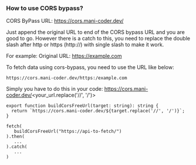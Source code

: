 ### How to use CORS bypass?

CORS ByPass URL: https://cors.mani-coder.dev/

Just append the original URL to end of the CORS bypass URL and you are good to go. However there is a catch to this, you need to replace the double slash after http or https (http://) with single slash to make it work.

For example:
Original URL: https://example.com

To fetch data using cors-bypass, you need to use the URL like below:

```
https://cors.mani-coder.dev/https:/example.com
```

Simply you have to do this in your code:
https://cors.mani-coder.dev/<your_url.replace('//', '/')>

```
export function buildCorsFreeUrl(target: string): string {
  return `https://cors.mani-coder.dev/${target.replace('//', '/')}`;
}

fetch(
   buildCorsFreeUrl("https://api-to-fetch/")
).then(
   ...
).catch(
   ...
)
```
